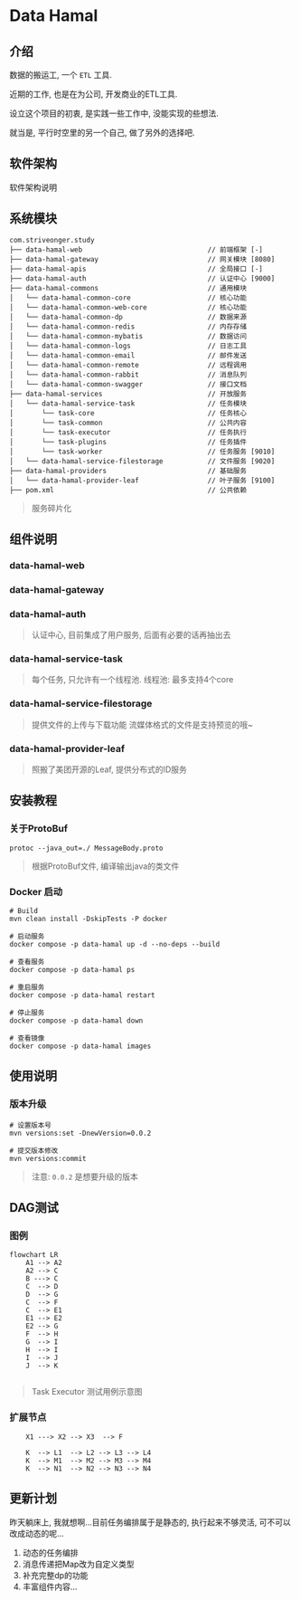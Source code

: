 # Data Hamal

## 介绍

数据的搬运工, 一个 `ETL` 工具.

近期的工作, 也是在为公司, 开发商业的ETL工具. 

设立这个项目的初衷, 是实践一些工作中, 没能实现的些想法. 

就当是, 平行时空里的另一个自己, 做了另外的选择吧.

## 软件架构

软件架构说明

## 系统模块


~~~
com.striveonger.study
├── data-hamal-web                               // 前端框架 [-]
├── data-hamal-gateway                           // 网关模块 [8080]
├── data-hamal-apis                              // 全局接口 [-]
├── data-hamal-auth                              // 认证中心 [9000]
├── data-hamal-commons                           // 通用模块
│   └── data-hamal-common-core                   // 核心功能
│   └── data-hamal-common-web-core               // 核心功能
│   └── data-hamal-common-dp                     // 数据来源
│   └── data-hamal-common-redis                  // 内存存储
│   └── data-hamal-common-mybatis                // 数据访问
│   └── data-hamal-common-logs                   // 日志工具
│   └── data-hamal-common-email                  // 邮件发送
│   └── data-hamal-common-remote                 // 远程调用
│   └── data-hamal-common-rabbit                 // 消息队列
│   └── data-hamal-common-swagger                // 接口文档
├── data-hamal-services                          // 开放服务
│   └── data-hamal-service-task                  // 任务模块
│       └── task-core                            // 任务核心
│       └── task-common                          // 公共内容
│       └── task-executor                        // 任务执行
│       └── task-plugins                         // 任务插件
│       └── task-worker                          // 任务服务 [9010]
│   └── data-hamal-service-filestorage           // 文件服务 [9020]
├── data-hamal-providers                         // 基础服务
│   └── data-hamal-provider-leaf                 // 叶子服务 [9100]
├── pom.xml                                      // 公共依赖
~~~

>   服务碎片化

## 组件说明

### data-hamal-web

### data-hamal-gateway


### data-hamal-auth
> 认证中心, 目前集成了用户服务, 后面有必要的话再抽出去


### data-hamal-service-task
>   每个任务, 只允许有一个线程池.
>   线程池: 最多支持4个core

### data-hamal-service-filestorage
>   提供文件的上传与下载功能
>   流媒体格式的文件是支持预览的哦~

### data-hamal-provider-leaf
> 照搬了美团开源的Leaf, 提供分布式的ID服务



## 安装教程

### 关于ProtoBuf

```shell
protoc --java_out=./ MessageBody.proto 
```
> 根据ProtoBuf文件, 编译输出java的类文件

### Docker 启动

```shell
# Build 
mvn clean install -DskipTests -P docker

# 启动服务
docker compose -p data-hamal up -d --no-deps --build

# 查看服务
docker compose -p data-hamal ps

# 重启服务
docker compose -p data-hamal restart

# 停止服务
docker compose -p data-hamal down

# 查看镜像
docker compose -p data-hamal images
```

## 使用说明

### 版本升级
```shell
# 设置版本号
mvn versions:set -DnewVersion=0.0.2

# 提交版本修改
mvn versions:commit
```
> 注意: `0.0.2` 是想要升级的版本



## DAG测试

### 图例
```mermaid
flowchart LR
    A1 --> A2
    A2 --> C
    B ---> C
    C  --> D
    D  --> G
    C  --> F
    C  --> E1
    E1 --> E2
    E2 --> G
    F  --> H
    G  --> I
    H  --> I
    I  --> J
    J  --> K
    
```
> Task Executor 测试用例示意图

### 扩展节点
```
    X1 ---> X2 --> X3  --> F
    
    K  --> L1  --> L2 --> L3 --> L4
    K  --> M1  --> M2 --> M3 --> M4
    K  --> N1  --> N2 --> N3 --> N4
```


## 更新计划

昨天躺床上, 我就想啊...目前任务编排属于是静态的, 执行起来不够灵活, 可不可以改成动态的呢...
1. 动态的任务编排
2. 消息传递把Map改为自定义类型
3. 补充完整dp的功能
4. 丰富组件内容...
